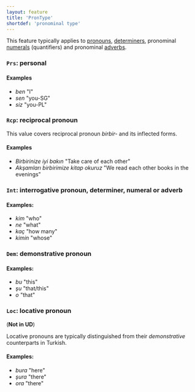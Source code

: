 ```yaml
---
layout: feature
title: 'PronType'
shortdef: 'pronominal type'
---
```



This feature typically applies to [pronouns](u-pos/PRON), [determiners](u-pos/DET), pronominal [numerals](u-pos/NUM) (quantifiers) and pronominal [adverbs](u-pos/ADV).

### <a name="Prs">`Prs`</a>: personal

#### Examples

- _ben_ "I"
- _sen_ "you-SG"
- _siz_ "you-PL"

### <a name="Rcp">`Rcp`</a>: reciprocal pronoun

This value covers reciprocal pronoun _birbir-_ and its inflected
forms.

#### Examples

- _Birbirinize iyi bakın_ "Take care of each other"
- _Akşamları birbirimize kitap okuruz_ "We read each other books in the evenings"

### <a name="Int">`Int`</a>: interrogative pronoun, determiner, numeral or adverb


#### Examples: 

* _kim_ "who"
* _ne_ "what"
* _kaç_  "how many"
* _kimin_  "whose"

### <a name="Dem">`Dem`</a>: demonstrative pronoun

#### Examples: 

* _bu_ "this"
* _şu_ "that/this"
* _o_ "that"

### <a name="Loc">`Loc`</a>: locative pronoun

(**Not in UD**)

Locative pronouns are typically distinguished from their _demonstrative_ counterparts in Turkish.

#### Examples: 

* _bura_ "here"
* _şura_ "there"
* _ora_ "there"
<!-- Interlanguage links updated Čt lis 12 09:43:06 CET 2020 -->
